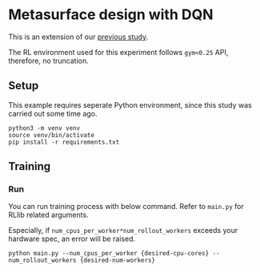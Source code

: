 # Metasurface design with DQN

This is an extension of our [previous study](https://github.com/jLabKAIST/Physics-Informed-Reinforcement-Learning).

The RL environment used for this experiment follows `gym<0.25` API, therefore, no truncation.


## Setup
This example requires seperate Python environment, since this study was carried out some time ago.

```shell
python3 -m venv venv
source venv/bin/activate
pip install -r requirements.txt
```
## Training
### Run
You can run training process with below command.
Refer to `main.py` for RLlib related arguments. 

Especially, if `num_cpus_per_worker*num_rollout_workers` exceeds your hardware spec, an error will be raised.
```shell
python main.py --num_cpus_per_worker {desired-cpu-cores} --num_rollout_workers {desired-num-workers}
```